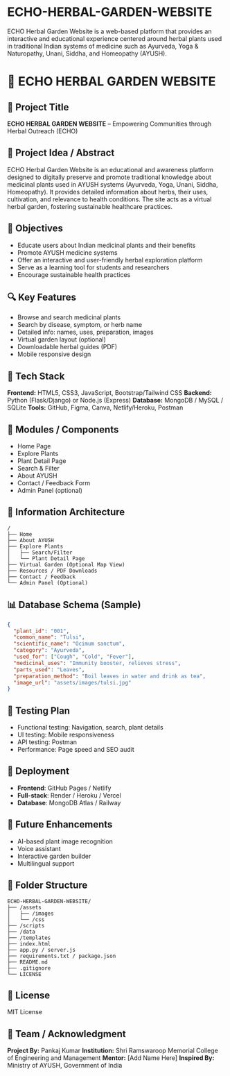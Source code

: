# ECHO-HERBAL-GARDEN-WEBSITE
ECHO Herbal Garden Website is a web-based platform that provides an interactive and educational experience centered around herbal plants used in traditional Indian systems of medicine such as Ayurveda, Yoga &amp; Naturopathy, Unani, Siddha, and Homeopathy (AYUSH). 
# 🌿 ECHO HERBAL GARDEN WEBSITE

## 📌 Project Title

**ECHO HERBAL GARDEN WEBSITE** – Empowering Communities through Herbal Outreach (ECHO)

## 🧠 Project Idea / Abstract

ECHO Herbal Garden Website is an educational and awareness platform designed to digitally preserve and promote traditional knowledge about medicinal plants used in AYUSH systems (Ayurveda, Yoga, Unani, Siddha, Homeopathy). It provides detailed information about herbs, their uses, cultivation, and relevance to health conditions. The site acts as a virtual herbal garden, fostering sustainable healthcare practices.

## 🎯 Objectives

* Educate users about Indian medicinal plants and their benefits
* Promote AYUSH medicine systems
* Offer an interactive and user-friendly herbal exploration platform
* Serve as a learning tool for students and researchers
* Encourage sustainable health practices

## 🔍 Key Features

* Browse and search medicinal plants
* Search by disease, symptom, or herb name
* Detailed info: names, uses, preparation, images
* Virtual garden layout (optional)
* Downloadable herbal guides (PDF)
* Mobile responsive design

## 🧱 Tech Stack

**Frontend:** HTML5, CSS3, JavaScript, Bootstrap/Tailwind CSS
**Backend:** Python (Flask/Django) or Node.js (Express)
**Database:** MongoDB / MySQL / SQLite
**Tools:** GitHub, Figma, Canva, Netlify/Heroku, Postman

## 🧩 Modules / Components

* Home Page
* Explore Plants
* Plant Detail Page
* Search & Filter
* About AYUSH
* Contact / Feedback Form
* Admin Panel (optional)

## 🧭 Information Architecture

```
/
├── Home
├── About AYUSH
├── Explore Plants
│   ├── Search/Filter
│   └── Plant Detail Page
├── Virtual Garden (Optional Map View)
├── Resources / PDF Downloads
├── Contact / Feedback
└── Admin Panel (Optional)
```

## 📊 Database Schema (Sample)

```json
{
  "plant_id": "001",
  "common_name": "Tulsi",
  "scientific_name": "Ocimum sanctum",
  "category": "Ayurveda",
  "used_for": ["Cough", "Cold", "Fever"],
  "medicinal_uses": "Immunity booster, relieves stress",
  "parts_used": "Leaves",
  "preparation_method": "Boil leaves in water and drink as tea",
  "image_url": "assets/images/tulsi.jpg"
}
```

## 🧪 Testing Plan

* Functional testing: Navigation, search, plant details
* UI testing: Mobile responsiveness
* API testing: Postman
* Performance: Page speed and SEO audit

## 🚀 Deployment

* **Frontend**: GitHub Pages / Netlify
* **Full-stack**: Render / Heroku / Vercel
* **Database**: MongoDB Atlas / Railway

## 🔮 Future Enhancements

* AI-based plant image recognition
* Voice assistant
* Interactive garden builder
* Multilingual support

## 📂 Folder Structure

```
ECHO-HERBAL-GARDEN-WEBSITE/
├── /assets
│   ├── /images
│   └── /css
├── /scripts
├── /data
├── /templates
├── index.html
├── app.py / server.js
├── requirements.txt / package.json
├── README.md
├── .gitignore
└── LICENSE
```

## 📄 License

MIT License

## 🙌 Team / Acknowledgment

**Project By:** Pankaj Kumar
**Institution:** Shri Ramswaroop Memorial College of Engineering and Management
**Mentor:** \[Add Name Here]
**Inspired By:** Ministry of AYUSH, Government of India
